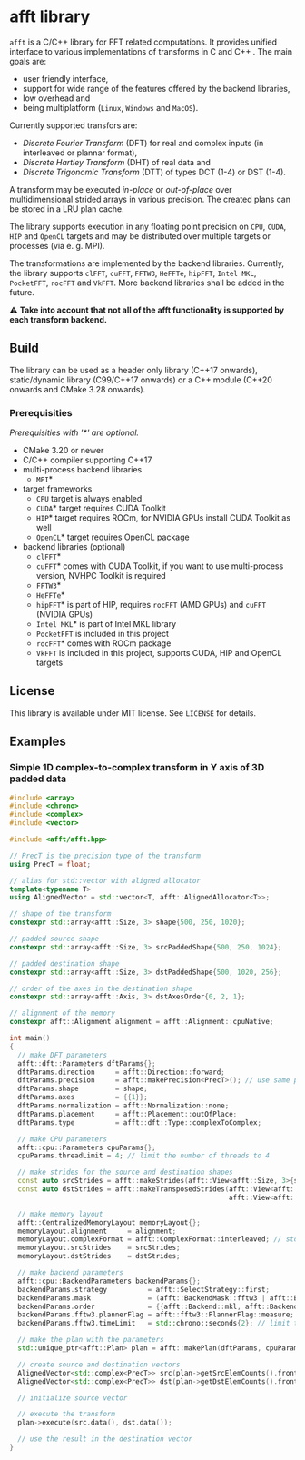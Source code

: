 # afft library
`afft` is a C/C++ library for FFT related computations. It provides unified interface to various implementations of transforms in C and C++ . The main goals are:
- user friendly interface,
- support for wide range of the features offered by the backend libraries,
- low overhead and
- being multiplatform (`Linux`, `Windows` and `MacOS`).

Currently supported transfors are:
- *Discrete Fourier Transform* (DFT) for real and complex inputs (in interleaved or plannar format),
- *Discrete Hartley Transform* (DHT) of real data and
- *Discrete Trigonomic Transform* (DTT) of types DCT (1-4) or DST (1-4).

A transform may be executed *in-place* or *out-of-place* over multidimensional strided arrays in various precision. The created plans can be stored in a LRU plan cache.

The library supports execution in any floating point precision on `CPU`, `CUDA`, `HIP` and `OpenCL` targets and may be distributed over multiple targets or processes (via e. g. MPI).

The transformations are implemented by the backend libraries. Currently, the library supports `clFFT`, `cuFFT`, `FFTW3`, `HeFFTe`, `hipFFT`, `Intel MKL`, `PocketFFT`, `rocFFT` and `VkFFT`. More backend libraries shall be added in the future.

:warning: **Take into account that not all of the afft functionality is supported by each transform backend.**

## Build
The library can be used as a header only library (C++17 onwards), static/dynamic library (C99/C++17 onwards) or a C++ module (C++20 onwards and CMake 3.28 onwards).
### Prerequisities
*Prerequisities with '\*' are optional.*
- CMake 3.20 or newer
- C/C++ compiler supporting C++17
- multi-process backend libraries
  - `MPI`* 
- target frameworks
  - `CPU` target is always enabled
  - `CUDA`* target requires CUDA Toolkit
  - `HIP`* target requires ROCm, for NVIDIA GPUs install CUDA Toolkit as well
  - `OpenCL`* target requires OpenCL package
- backend libraries (optional)
  - `clFFT`*
  - `cuFFT`* comes with CUDA Toolkit, if you want to use multi-process version, NVHPC Toolkit is required
  - `FFTW3`* 
  - `HeFFTe`*
  - `hipFFT`* is part of HIP, requires `rocFFT` (AMD GPUs) and `cuFFT` (NVIDIA GPUs)
  - `Intel MKL`* is part of Intel MKL library
  - `PocketFFT` is included in this project
  - `rocFFT`* comes with ROCm package
  - `VkFFT` is included in this project, supports CUDA, HIP and OpenCL targets



## License
This library is available under MIT license. See `LICENSE` for details.

## Examples
### Simple 1D complex-to-complex transform in Y axis of 3D padded data
```cpp
#include <array>
#include <chrono>
#include <complex>
#include <vector>

#include <afft/afft.hpp>

// PrecT is the precision type of the transform
using PrecT = float;

// alias for std::vector with aligned allocator
template<typename T>
using AlignedVector = std::vector<T, afft::AlignedAllocator<T>>;

// shape of the transform
constexpr std::array<afft::Size, 3> shape{500, 250, 1020};

// padded source shape
constexpr std::array<afft::Size, 3> srcPaddedShape{500, 250, 1024};

// padded destination shape
constexpr std::array<afft::Size, 3> dstPaddedShape{500, 1020, 256};

// order of the axes in the destination shape
constexpr std::array<afft::Axis, 3> dstAxesOrder{0, 2, 1};

// alignment of the memory
constexpr afft::Alignment alignment = afft::Alignment::cpuNative;

int main()
{
  // make DFT parameters
  afft::dft::Parameters dftParams{};
  dftParams.direction     = afft::Direction::forward;
  dftParams.precision     = afft::makePrecision<PrecT>(); // use same precision for source, destination and execution
  dftParams.shape         = shape;
  dftParams.axes          = {{1}};
  dftParams.normalization = afft::Normalization::none;
  dftParams.placement     = afft::Placement::outOfPlace;
  dftParams.type          = afft::dft::Type::complexToComplex;

  // make CPU parameters
  afft::cpu::Parameters cpuParams{};
  cpuParams.threadLimit = 4; // limit the number of threads to 4

  // make strides for the source and destination shapes
  const auto srcStrides = afft::makeStrides(afft::View<afft::Size, 3>{srcPaddedShape});
  const auto dstStrides = afft::makeTransposedStrides(afft::View<afft::Size, 3>{dstPaddedShape},
                                                      afft::View<afft::Axis, 3>{dstAxesOrder});

  // make memory layout
  afft::CentralizedMemoryLayout memoryLayout{};
  memoryLayout.alignment     = alignment;
  memoryLayout.complexFormat = afft::ComplexFormat::interleaved; // std::complex uses interleaved format
  memoryLayout.srcStrides    = srcStrides;
  memoryLayout.dstStrides    = dstStrides;

  // make backend parameters
  afft::cpu::BackendParameters backendParams{};
  backendParams.strategy          = afft::SelectStrategy::first;
  backendParams.mask              = (afft::BackendMask::fftw3 | afft::BackendMask::mkl | afft::BackendMask::pocketfft);
  backendParams.order             = {{afft::Backend::mkl, afft::Backend::fftw3}};
  backendParams.fftw3.plannerFlag = afft::fftw3::PlannerFlag::measure; // FFTW3 specific planner flag
  backendParams.fftw3.timeLimit   = std::chrono::seconds{2}; // limit the time for the FFTW3 planner

  // make the plan with the parameters
  std::unique_ptr<afft::Plan> plan = afft::makePlan(dftParams, cpuParams, memoryLayout, backendParams);

  // create source and destination vectors
  AlignedVector<std::complex<PrecT>> src(plan->getSrcElemCounts().front()); // source vector
  AlignedVector<std::complex<PrecT>> dst(plan->getDstElemCounts().front()); // destination vector

  // initialize source vector

  // execute the transform
  plan->execute(src.data(), dst.data());

  // use the result in the destination vector
}
```